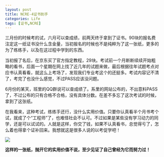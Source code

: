 ```yaml
---
layout: post
title: NCRE-4证书到手
categories: Life
tags: [证书,NCRE]
---
```


三月份的时候考的试，六月可以查成绩，前两天终于拿到了证书。90块的报名费注定这一纸证书没什么含金量，当初报名的时候也不是纯粹为了这一张纸，更多的为了练练手，以及在这过程中学到的东西。

当初报了名后，在京东买了官方指定教程，29块。考试前一个月断断续续开始粗略的看书，后面一个星期在网上找了近几年的试题来做，最后根据往年试题考点对应书认真看看，就这么上考场了，发现我们专业考这个的还挺多。考试内容记不清了，考完了也没什么感觉，不过PASS应该没问题。

6月份的某天，班里的QQ群说可以查成绩了。系里的网站公布的，不出意料PASS了，不过公布的只有合格不合格，没有具体分数。在差不多忘了这次考试的时候，拿到了这张纸。

在我看来，这种考试，练练手还行，没什么实用价值。只要你认真看半个月书考个试，就成了个“工程师”了，也难怪社会不认可。不过如果是某些没有学习动力的同学，还是可以试试的。人就是这样，你交了钱，如果不认真看书，总觉得亏了，怎么着也得拿个证补回来。我想就这是很多人说的以考促学吧！

![](http://songtl.com/wp-content/uploads/2012/11/Screenshot-10312012-105739-AM.png)

**这样的一张纸，抛开它的实用价值不说，至少见证了自己曾经为它而努力过！**
